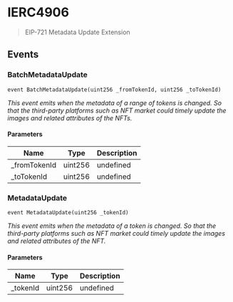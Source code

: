 # IERC4906



> EIP-721 Metadata Update Extension






## Events

### BatchMetadataUpdate

```solidity
event BatchMetadataUpdate(uint256 _fromTokenId, uint256 _toTokenId)
```



*This event emits when the metadata of a range of tokens is changed. So that the third-party platforms such as NFT market could timely update the images and related attributes of the NFTs.*

#### Parameters

| Name | Type | Description |
|---|---|---|
| _fromTokenId  | uint256 | undefined |
| _toTokenId  | uint256 | undefined |

### MetadataUpdate

```solidity
event MetadataUpdate(uint256 _tokenId)
```



*This event emits when the metadata of a token is changed. So that the third-party platforms such as NFT market could timely update the images and related attributes of the NFT.*

#### Parameters

| Name | Type | Description |
|---|---|---|
| _tokenId  | uint256 | undefined |




